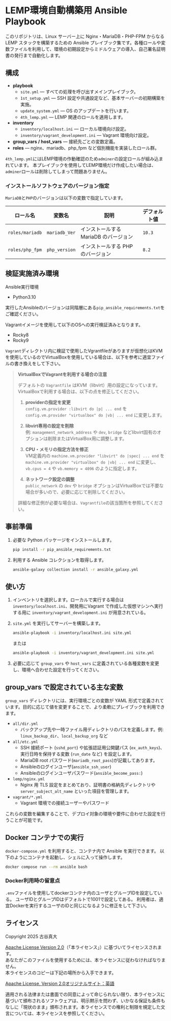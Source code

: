 # LEMP環境自動構築用 Ansible Playbook

このリポジトリは、Linux サーバー上に Nginx・MariaDB・PHP-FPM からなる LEMP スタックを構築するための Ansible プレイブック集です。各種ロールや変数ファイルを利用して、環境の初期設定からミドルウェアの導入、自己署名証明書の発行まで自動化します。

## 構成

- **playbook**
  - `site.yml`  ― すべての処理を呼び出すメインプレイブック。
  - `1st_setup.yml` ― SSH 設定や共通設定など、基本サーバーの初期構築を実施。
  - `update_system.yml` ― OS のアップデートを行います。
  - `4th_lemp.yml` ― LEMP 関連のロールを適用します。
- **inventory**
  - `inventory/localhost.ini` ― ローカル環境向け設定。
  - `inventory/vagrant_development.ini` ― Vagrant 環境向け設定。
- **group_vars / host_vars**  ― 接続先ごとの変数定義。
- **roles**  ― nginx、mariadb、php_fpm など個別機能を実装したロール群。

`4th_lemp.yml`にはLEMP環境の作動確認のため`adminer`の設定ロールが組み込まれています。
本プレイブックを使用してLEMP環境だけ作成したい場合は、`adminer`ロールは削除してしまって問題ありません。

### インストールソフトウェアのバージョン指定

`MariaDB`と`PHP`のバージョンは以下の変数で指定しています。

| ロール名            | 変数名             | 説明                      | デフォルト値 |
| --------------- | --------------- | ----------------------- | ------ |
| `roles/mariadb` | `mariadb_Ver`   | インストールする MariaDB のバージョン | `10.3` |
| `roles/php_fpm` | `php_version`   | インストールする PHP のバージョン     | `8.2`  |

## 検証実施済み環境

Ansible実行環境

- Python3.10

実行したAnsibleのバージョンは同階層にある`pip_ansible_requirements.txt`をご確認ください。

Vagrantイメージを使用して以下のOSへの実行検証済みとなります。

- Rocky8
- Rocky9

`Vagrant`ディレクトリ内に検証で使用したVgrantfileがありますが仮想化はKVMを使用しているのでVirtualBoxを使用している場合は、以下を参考に適宜ファイルの書き換えをして下さい。

> **VirtualBoxでVagrantを利用する場合の注意**
>
> デフォルトの `Vagrantfile` はKVM（libvirt）用の設定になっています。VirtualBoxで利用する場合は、以下の点を修正してください。
>
> 1. **providerの指定を変更**  
>    `config.vm.provider :libvirt do |p| ... end` を  
>    `config.vm.provider "virtualbox" do |vb| ... end` に変更します。
>
> 2. **libvirt専用の設定を削除**  
>    例: `management_network_address` や `dev`, `bridge` などlibvirt固有のオプションは削除またはVirtualBox用に調整します。
>
> 3. **CPU・メモリの指定方法を修正**  
>    VM定義内の `machine.vm.provider "libvirt" do |spec| ... end` を  
>    `machine.vm.provider "virtualbox" do |vb| ... end` に変更し、  
>    `vb.cpus = 4` や `vb.memory = 4096` のように指定します。
>
> 4. **ネットワーク設定の調整**  
>    `public_network` の `dev` や `bridge` オプションはVirtualBoxでは不要な場合が多いので、必要に応じて削除してください。
>
> 詳細な修正例が必要な場合は、`Vagrantfile`の該当箇所を参照してください。

## 事前準備

1. 必要な Python パッケージをインストールします。

   ```bash
   pip install -r pip_ansible_requirements.txt
   ```

2. 利用する Ansible コレクションを取得します。

   ```bash
   ansible-galaxy collection install -r ansible_galaxy.yml
   ```

## 使い方

1. インベントリを選択します。ローカルで実行する場合は `inventory/localhost.ini`、開発用にVagrant で作成した仮想マシンへ実行する用に `inventory/vagrant_development.ini` が用意されている。
2. `site.yml` を実行してサーバーを構築します。

   ```bash
   ansible-playbook -i inventory/localhost.ini site.yml
   ```

   または

   ```bash
   ansible-playbook -i inventory/vagrant_development.ini site.yml
   ```

3. 必要に応じて `group_vars` や `host_vars` に定義されている各種変数を変更し、環境へ合わせた設定を行ってください。

## group_vars で設定されている主な変数

`group_vars` ディレクトリには、実行環境ごとの変数が YAML 形式で定義されています。目的に応じて値を変更することで、より柔軟にプレイブックを利用できます。

- `all/dir.yml`
  - バックアップ先や一時ファイル用ディレクトリのパスを定義します。例: `linux_backup_dir`、`local_backup_org` など
- `all/etc.yml`
  - SSH 接続ポート (`sshd_port`) や拡張認証用公開鍵パス (`ex_auth_keys`)、実行日時を保持する変数 (`run_date` など) を設定します。
  - MariaDB root パスワード(`mariadb_root_pass`)が記載してあります。
  - Ansibleのログインユーザ(`ansible_ssh_user`)
  - Ansibleのログインユーザパスワード(`ansible_become_pass:`)
- `lemp/nginx.yml`
  - Nginx 用 TLS 設定をまとめており、証明書の格納先ディレクトリや `server_subject_alt_name` といった項目を管理します。
- `vagrant/*.yml`
  - Vagrant 環境での接続ユーザーやパスワード

これらの変数を編集することで、デプロイ対象の環境や要件に合わせた設定を行うことが可能です。

## Docker コンテナでの実行

`docker-compose.yml` を利用すると、コンテナ内で Ansible を実行できます。
以下のようにコンテナを起動し、シェルに入って操作します。

```bash
docker compose run --rm ansible bash
```

### Docker利用時の留意点

`.env`ファイルを使用してdockerコンテナ内のユーザとグループIDを設定している。
ユーザIDとグループIDはデフォルトで1001で設定してある。
利用者は、適宜Dockerを実行するユーザのIDと同じになるように修正をして下さい。

## ライセンス

Copyright 2025 古谷真大

 [Apache License Version 2.0](LICENSE.jp.md)（「本ライセンス」）に基づいてライセンスされます。  
 あなたがこのファイルを使用するためには、本ライセンスに従わなければなりません。  
 本ライセンスのコピーは下記の場所から入手できます。  

  [Apache License, Version 2.0オリジナルサイト：英語](http://www.apache.org/licenses/LICENSE-2.0)

適用される法律または書面での同意によって命じられない限り、本ライセンスに基づいて頒布されるソフトウェアは、明示黙示を問わず、いかなる保証も条件もなしに「現状のまま」頒布されます。本ライセンスでの権利と制限を規定した文言については、本ライセンスを参照してください。 